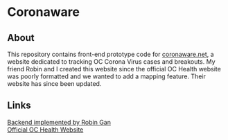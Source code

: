 # Coronaware

## About
This repository contains front-end prototype code for [coronaware.net](http://www.coronaware.net), a website dedicated to tracking OC Corona Virus cases and breakouts.  My friend Robin and I created this website since the official OC Health website was poorly formatted and we wanted to add a mapping feature.  Their website has since been updated.

## Links
[Backend implemented by Robin Gan](https://github.com/robingan7/coronaware.net)  
[Official OC Health Website](https://occovid19.ochealthinfo.com/coronavirus-in-oc)

